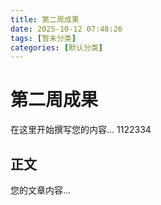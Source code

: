 ```yaml
---
title: 第二周成果
date: 2025-10-12 07:48:26
tags: [暂未分类]
categories: [默认分类]
---
```


# 第二周成果

在这里开始撰写您的内容...
1122334
<!-- more -->

## 正文

您的文章内容...
